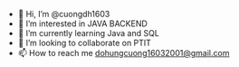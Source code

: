 - 👋 Hi, I’m @cuongdh1603
- 👀 I’m interested in JAVA BACKEND
- 🌱 I’m currently learning Java and SQL
- 💞️ I’m looking to collaborate on PTIT
- 📫 How to reach me  dohungcuong16032001@gmail.com

<!---
cuongdh1603/cuongdh1603 is a ✨ special ✨ repository because its `README.md` (this file) appears on your GitHub profile.
You can click the Preview link to take a look at your changes.
--->
